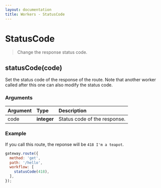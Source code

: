 ```yaml
---
layout: documentation
title: Workers - StatusCode
---
```


# StatusCode

> Change the response status code.

## statusCode(code)

Set the status code of the response of the route. Note that another worker called after this one can
also modify the status code.

### Arguments

| Argument | Type        | Description                  |
| :------- | :---------- | :--------------------------- |
| code     | **integer** | Status code of the response. |

### Example

If you call this route, the reponse will be `418 I'm a teapot`.

```js
gateway.route({
  method: 'get',
  path: '/hello',
  workflow: [
    statusCode(418),
  ],
});
```
